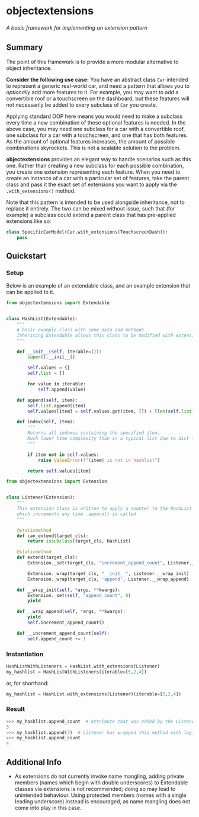 # objectextensions

###### A basic framework for implementing an extension pattern

## Summary

The point of this framework is to provide a more modular alternative to object inheritance.

**Consider the following use case:** You have an abstract class `Car` intended to represent a generic real-world car, and need a pattern that allows you to *optionally* add more features to it.
For example, you may want to add a convertible roof or a touchscreen on the dashboard, but these features will not necessarily be added to every subclass of `Car` you create.

Applying standard OOP here means you would need to make a subclass every time a new combination of these optional features is needed.
In the above case, you may need one subclass for a car with a convertible roof, one subclass for a car with a touchscreen, and one that has both features. As the amount of optional features increases,
the amount of possible combinations skyrockets. This is not a scalable solution to the problem.

**objectextensions** provides an elegant way to handle scenarios such as this one. Rather than creating a new subclass for each possible combination,
you create one extension representing each feature. When you need to create an instance of a car with a particular set of features,
take the parent class and pass it the exact set of extensions you want to apply via the `.with_extensions()` method.

Note that this pattern is intended to be used alongside inheritance, not to replace it entirely. The two can be mixed without issue, such that
(for example) a subclass could extend a parent class that has pre-applied extensions like so:
```python
class SpecificCarModel(Car.with_extensions(TouchscreenDash)):
    pass
```

## Quickstart

### Setup

Below is an example of an extendable class, and an example extension that can be applied to it.

```python
from objectextensions import Extendable


class HashList(Extendable):
    """
    A basic example class with some data and methods.
    Inheriting Extendable allows this class to be modified with extensions
    """

    def __init__(self, iterable=()):
        super().__init__()

        self.values = {}
        self.list = []

        for value in iterable:
            self.append(value)

    def append(self, item):
        self.list.append(item)
        self.values[item] = self.values.get(item, []) + [len(self.list) - 1]

    def index(self, item):
        """
        Returns all indexes containing the specified item.
        Much lower time complexity than in a typical list due to dict lookup usage
        """

        if item not in self.values:
            raise ValueError(f"{item} is not in hashlist")

        return self.values[item]
```
```python
from objectextensions import Extension


class Listener(Extension):
    """
    This extension class is written to apply a counter to the HashList class,
    which increments any time .append() is called
    """

    @staticmethod
    def can_extend(target_cls):
        return issubclass(target_cls, HashList)

    @staticmethod
    def extend(target_cls):
        Extension._set(target_cls, "increment_append_count", Listener.__increment_append_count)

        Extension._wrap(target_cls, "__init__", Listener.__wrap_init)
        Extension._wrap(target_cls, 'append', Listener.__wrap_append)

    def __wrap_init(self, *args, **kwargs):
        Extension._set(self, "append_count", 0)
        yield

    def __wrap_append(self, *args, **kwargs):
        yield
        self.increment_append_count()

    def __increment_append_count(self):
        self.append_count += 1
```

### Instantiation
```python
HashListWithListeners = HashList.with_extensions(Listener)
my_hashlist = HashListWithListeners(iterable=[5,2,4])
```
or, for shorthand:
```python
my_hashlist = HashList.with_extensions(Listener)(iterable=[5,2,4])
```

### Result
```python
>>> my_hashlist.append_count  # Attribute that was added by the Listener extension
3
>>> my_hashlist.append(7)  # Listener has wrapped this method with logic which increments `.append_count`
>>> my_hashlist.append_count
4
```

## Additional Info

- As extensions do not currently invoke name mangling, adding private members (names which begin with double underscores)
to Extendable classes via extensions is not recommended; doing so may lead to unintended behaviour.
Using protected members (names with a single leading underscore) instead is encouraged, as name mangling does not come into play in this case.
